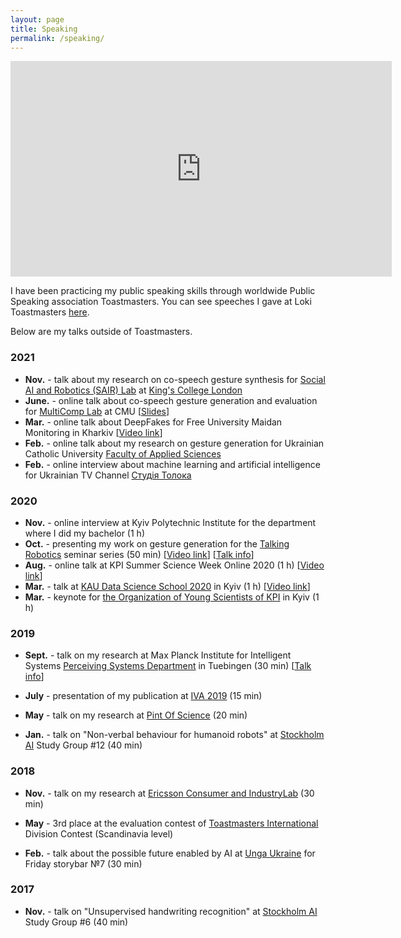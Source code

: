 ```yaml
---
layout: page
title: Speaking
permalink: /speaking/
---
```


<link href="https://stackpath.bootstrapcdn.com/bootstrap/4.5.2/css/bootstrap.min.css" rel="stylesheet" integrity="sha512-MoRNloxbStBcD8z3M/2BmnT+rg4IsMxPkXaGh2zD6LGNNFE80W3onsAhRcMAMrSoyWL9xD7Ert0men7vR8LUZg==" crossorigin="anonymous">
<link rel="stylesheet" href="https://cdnjs.cloudflare.com/ajax/libs/mdbootstrap/4.19.1/css/mdb.min.css" integrity="sha512-RO38pBRxYH3SoOprtPTD86JFOclM51/XTIdEPh5j8sj4tp8jmQIx26twG52UaLi//hQldfrh7e51WzP9wuP32Q==" crossorigin="anonymous" />
<!-- Fonts & Icons -->
<link rel="stylesheet" href="https://cdnjs.cloudflare.com/ajax/libs/font-awesome/5.14.0/css/all.min.css"  integrity="sha512-1PKOgIY59xJ8Co8+NE6FZ+LOAZKjy+KY8iq0G4B3CyeY6wYHN3yt9PW0XpSriVlkMXe40PTKnXrLnZ9+fkDaog==" crossorigin="anonymous">

<iframe width="610" height="345" src="https://www.youtube.com/embed/JeMwtr8pxcc" frameborder="0" allow="accelerometer; autoplay; encrypted-media; gyroscope; picture-in-picture" allowfullscreen></iframe>

I have been practicing my public speaking skills through worldwide Public Speaking association Toastmasters.
You can see speeches I gave at Loki Toastmasters [here](https://www.youtube.com/watch?v=TzVtUsQEvNY&list=PL87EdZwWToFmeR_EpXVRHfAXTHEvfiEPh).

Below are my talks outside of Toastmasters.

### 2021
* <strong>Nov.</strong> - talk about my research on co-speech gesture synthesis for [Social AI and Robotics (SAIR) Lab](https://sairlab.github.io/) at [King's College London](https://www.kcl.ac.uk/)
* <strong>June.</strong> - online talk about co-speech gesture generation and evaluation for [MultiComp Lab](http://multicomp.cs.cmu.edu/) at CMU \[[Slides](https://docs.google.com/presentation/d/1CVj-2WVZQM85TX21e2d7TlTB9VrDjghF2Fpdm_LaNtA/edit?usp=sharing)\]
* <strong>Mar.</strong> - online talk about DeepFakes for Free University Maidan Monitoring in Kharkiv \[[Video link](https://www.facebook.com/FreeUnivMM/videos/1912384215567763)\]
* <strong>Feb.</strong> - online talk about my research on gesture generation for Ukrainian Catholic University [Faculty of Applied Sciences](https://apps.ucu.edu.ua/en/)
* <strong>Feb.</strong> - online interview about machine learning and artificial intelligence for Ukrainian TV Channel [Студія Толока](https://www.youtube.com/channel/UCzOkKP05JbYwPRtJY09fGVA)

### 2020
* <strong>Nov.</strong> - online interview at Kyiv Polytechnic Institute for the department where I did my bachelor (1 h)
* <strong>Oct.</strong> - presenting my work on gesture generation for the [Talking Robotics](https://talking-robotics.github.io) seminar series (50 min) \[[Video link](https://youtu.be/JeMwtr8pxcc)\] \[[Talk info](https://talking-robotics.github.io/session_details/taras.html)\]
* <strong>Aug.</strong> - online talk at KPI Summer Science Week Online 2020 (1 h) \[[Video link](https://youtu.be/r8_atMaYj-E)\] 
* <strong>Mar.</strong> - talk at [KAU Data Science School 2020](https://sites.google.com/view/kaudatascienceschool-2020/taras-kucherenko) in Kyiv (1 h) \[[Video link](https://youtu.be/2Ak8uVKgkMM)\]
* <strong>Mar.</strong> - keynote for [the Organization of Young Scientists of KPI](http://ssa.org.ua/) in Kyiv (1 h)

### 2019
* <strong>Sept.</strong> - talk on my research at Max Planck Institute for Intelligent Systems [Perceiving Systems Department](https://ps.is.tuebingen.mpg.de) in Tuebingen (30 min) \[[Talk info](https://ps.is.tuebingen.mpg.de/events/how-to-make-your-agent-gesture-in-a-natural-way)\]

* <strong>July</strong> - presentation of my publication at [IVA 2019](https://iva2019.sciencesconf.org/) (15 min)

*  <strong>May</strong> - talk on my research at [Pint Of Science](http://pintofscience.se/) (20 min)

*  <strong>Jan.</strong> - talk on "Non-verbal behaviour for humanoid robots" at [Stockholm AI](https://stockholm.ai) Study Group #12 (40&nbsp;min)


### 2018

*  <strong>Nov.</strong> - talk on my research at [Ericsson Consumer and IndustryLab](https://www.ericsson.com/en/trends-and-insights/consumerlab) (30 min)

*  <strong>May</strong> - 3rd place at the evaluation contest of [Toastmasters International](https://toastmasters.org) Division Contest (Scandinavia level)

*  <strong>Feb.</strong> - talk about the possible future enabled by AI at [Unga Ukraine](http://ungaukrainare.se/) for Friday storybar №7 (30&nbsp;min)

### 2017

*  <strong>Nov.</strong> - talk on "Unsupervised handwriting recognition" at [Stockholm AI](https://stockholm.ai) Study Group #6 (40 min)


